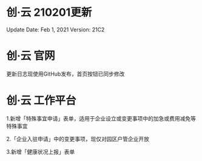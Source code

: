 # 创·云 210201更新

Update Date: Feb 1, 2021
Version: 21C2

# 创·云 官网

更新日志现使用GitHub发布，首页按钮已同步修改

# 创·云 工作平台

1.新增「特殊事宜申请」表单，适用于企业设立或变更事项中的加急或费用减免等特殊事宜

2.「企业入驻申请」中的变更事项，现仅对园区户管企业开放

3.新增「健康状况上报」表单